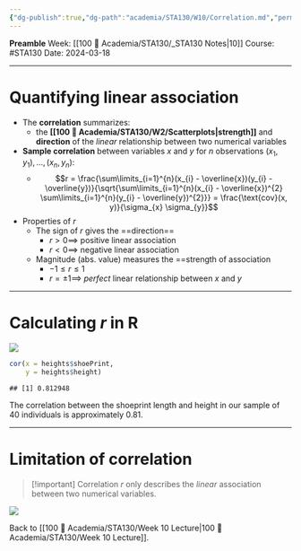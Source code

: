 ```yaml
---
{"dg-publish":true,"dg-path":"academia/STA130/W10/Correlation.md","permalink":"/academia/sta-130/w10/correlation/","created":"2024-03-18T13:27:13.106-04:00","updated":"2024-04-01T18:20:35.208-04:00"}
---
```


**Preamble**
Week: [[100 📒 Academia/STA130/_STA130 Notes\|10]]
Course: #STA130
Date: 2024-03-18

---
# Quantifying linear association

- The **correlation** summarizes:
    - the **[[100 📒 Academia/STA130/W2/Scatterplots\|strength]]** and **direction** of the *linear* relationship between two numerical variables
- **Sample correlation** between variables $x$ and $y$ for $n$ observations $(x_{1}, y_{1}), \dots, (x_{n}, y_{n})$:
    - $$r = \frac{\sum\limits_{i=1}^{n}(x_{i} - \overline{x})(y_{i} - \overline{y})}{\sqrt{\sum\limits_{i=1}^{n}(x_{i} - \overline{x})^{2} \sum\limits_{i=1}^{n}(y_{i} - \overline{y})^{2}}} = \frac{\text{cov}(x, y)}{\sigma_{x} \sigma_{y}}$$
- Properties of $r$
    - The sign of $r$ gives the ==direction==
        - $r > 0 \implies$ positive linear association
        - $r < 0 \implies$  negative linear association
    - Magnitude (abs. value) measures the ==strength of association
        - $-1 \leq r \leq 1$
        - $r = \pm 1 \implies$ *perfect* linear relationship between $x$ and $y$

---
# Calculating $r$ in R

![](https://i.imgur.com/k16t37q.png)


```r
cor(x = heights$shoePrint, 
    y = heights$height)
```
```
## [1] 0.812948
```

The correlation between the shoeprint length and height in our sample of 40 individuals is approximately 0.81.

---
# Limitation of correlation

> [!important] Correlation $r$ only describes the *linear* association between two numerical variables.

![](https://i.imgur.com/dAtSuLq.png)

Back to [[100 📒 Academia/STA130/Week 10 Lecture\|100 📒 Academia/STA130/Week 10 Lecture]].